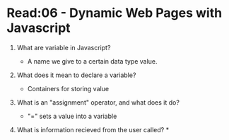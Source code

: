 # Read:06 - Dynamic Web Pages with Javascript

1. What are variable in Javascript?
    * A name we give to a certain data type value.

2. What does it mean to declare a variable?
    * Containers for storing value

3. What is an "assignment" operator, and what does it do?
    * "=" sets a value into a variable

4. What is information recieved from the user called?
    *
